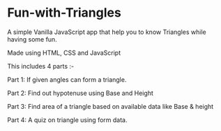 # Fun-with-Triangles
A simple Vanilla JavaScript app that help you to know Triangles while having some fun.

Made using HTML, CSS and JavaScript

This includes 4 parts :-

Part 1: If given angles can form a triangle.

Part 2: Find out hypotenuse using Base and Height

Part 3: Find area of a triangle based on available data like Base & height

Part 4: A quiz on triangle using form data.
